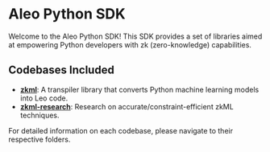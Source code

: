 # Aleo Python SDK

Welcome to the Aleo Python SDK! This SDK provides a set of libraries aimed at empowering Python developers with zk (zero-knowledge) capabilities.

## Codebases Included

- [**zkml**](./zkml/): A transpiler library that converts Python machine learning models into Leo code.
- [**zkml-research**](./zkml-research/): Research on accurate/constraint-efficient zkML techniques.

For detailed information on each codebase, please navigate to their respective folders.
